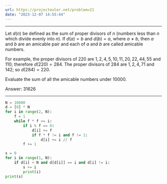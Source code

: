 ```yaml
---
url: https://projecteuler.net/problem=21
date: "2023-12-07 14:55:44"
---
```

---
Let $d(n)$ be defined as the sum of proper divisors of $n$ (numbers less than $n$ which divide evenly into $n$).
If $d(a) = b$ and $d(b) = a$, where $a \ne b$, then $a$ and $b$ are an amicable pair and each of $a$ and $b$ are called amicable numbers.

For example, the proper divisors of $220$ are $1, 2, 4, 5, 10, 11, 20, 22, 44, 55$ and $110$; therefore $d(220) = 284$. The proper divisors of $284$ are $1, 2, 4, 71$ and $142$; so $d(284) = 220$.

Evaluate the sum of all the amicable numbers under $10000$.

Answer: 31626

---
```python
N = 10000
d = [0] * N
for i in range(2, N):
    f = 1
    while f * f <= i:
        if i % f == 0:
            d[i] += f
            if f * f != i and f != 1:
                d[i] += i // f
        f += 1

s = 0
for i in range(1, N):
    if d[i] < N and d[d[i]] == i and d[i] != i:
        s += i
        print(i)
print(s)
```
